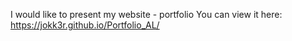 I would like to present my website - portfolio 
You can view it here: https://jokk3r.github.io/Portfolio_AL/
